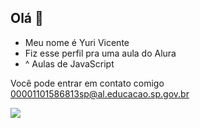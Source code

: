 ## Olá 🦐

- Meu nome é Yuri Vicente
- Fiz esse perfil pra uma aula do Alura
- ^ Aulas de JavaScript

Você pode entrar em contato comigo 
00001101586813sp@al.educacao.sp.gov.br

![](https://tenor.com/pt-BR/view/gojo-satoru-jujutsu-kaisen-gif-19354838)
